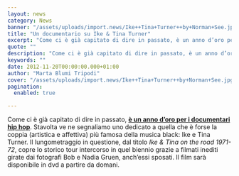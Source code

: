 ```yaml
---
layout: news
category: News
banner: "/assets/uploads/import.news/Ike++Tina+Turner++by+Norman+See.jpg"
title: "Un documentario su Ike & Tina Turner"
excerpt: "Come ci è già capitato di dire in passato, è un anno d’oro per i documentari hip hop. Stavolta ve ne segnaliamo uno dedicato a quella che è forse la coppia (artistica e affettiva) più famosa della musica black: Ike e Tina Turner. Il lungometraggio in questione, dal titolo Ike & Tina on the road [&hellip"
quote: ""
description: "Come ci è già capitato di dire in passato, è un anno d’oro per i documentari hip hop. Stavolta ve ne segnaliamo uno dedicato a quella che è forse la coppia (artistica e affettiva) più famosa della musica black: Ike e Tina Turner. Il lungometraggio in questione, dal titolo Ike & Tina on the road [&hellip"
keywords: ""
date: 2012-11-20T00:00:00.000+01:00
author: "Marta Blumi Tripodi"
cover: "/assets/uploads/import.news/Ike++Tina+Turner++by+Norman+See.jpg"
pagination:
  enabled: true

---
```


Come ci è già capitato di dire in passato, [**è un anno d’oro per i documentari hip hop**](https://hotmc.com/sample-this-un-documentario-sul-beatmaking/ "http://hotmc.com/sample-this-un-documentario-sul-beatmaking/"). Stavolta ve ne segnaliamo uno dedicato a quella che è forse la coppia (artistica e affettiva) più famosa della musica black: Ike e Tina Turner. Il lungometraggio in questione, dal titolo _Ike & Tina on the road 1971-72_, copre lo storico tour intercorso in quel biennio grazie a filmati inediti girate dai fotografi Bob e Nadia Gruen, anch’essi sposati. Il film sarà disponibile in dvd a partire da domani.

  